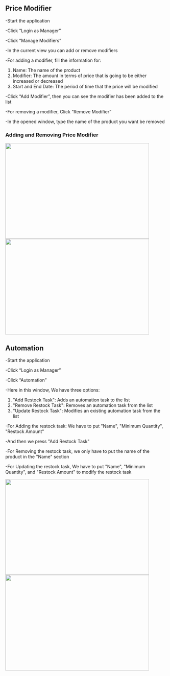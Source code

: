## Price Modifier
-Start the application

-Click “Login as Manager”

-Click “Manage Modifiers”

-In the current view you can add or remove modifiers

-For adding a modifier, fill the information for:

1. Name: The name of the product 
2. Modifier: The amount in terms of price that is going to be either increased or decreased 
3. Start and End Date: The period of time that the price will be modified 

-Click “Add Modifier”, then you can see the modifier has been added to the list

-For removing a modifier, Click “Remove Modifier”

-In the opened window, type the name of the product you want be removed


### Adding and Removing Price Modifier 
<img src="https://user-images.githubusercontent.com/85583942/229652195-1fec229b-6a5c-46a3-aefc-b6ed8ad293b3.gif" width="450" height="300"/> 
<img src="https://user-images.githubusercontent.com/85583942/229652242-dc19c090-a412-41f5-9f3e-823120411160.gif" width="450" height="300"/>


## Automation
-Start the application

-Click “Login as Manager”

-Click “Automation”

-Here in this window, We have three options:

1. "Add Restock Task": Adds an automation task to the list
2. "Remove Restock Task": Removes an automation task from the list
3. "Update Restock Task": Modifies an existing automation task from the list

-For Adding the restock task: We have to put "Name", "Minimum Quantity", "Restock Amount"

-And then we press "Add Restock Task"

-For Removing the restock task, we only have to put the name of the product in the "Name" section

-For Updating the restock task, We have to put "Name", "Minimum Quantity", and "Restock Amount" to modify the restock task

<img src="https://user-images.githubusercontent.com/85583942/229658640-9f35cfd5-591b-4ba9-940b-ee29f3e671d7.gif" width="450" height="300"/> <img src="https://user-images.githubusercontent.com/85583942/229658646-5e37c177-534e-47f1-b138-b1641fc75cc0.gif" width="450" height="300"/>  
